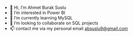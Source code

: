 - 👋 Hi, I’m Ahmet Burak Suslu
- 👀 I’m interested in Power BI 
- 🌱 I’m currently learning MySQL
- 💞️ I’m looking to collaborate on SQL projects
- 📫 contact me via my personal email absuslu9@gmail.com

<!---
absuslu11/absuslu11 is a ✨ special ✨ repository because its `README.md` (this file) appears on your GitHub profile.
You can click the Preview link to take a look at your changes.
--->
